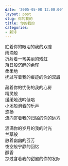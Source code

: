 ```yaml
---
date: '2005-05-08 12:00:00'
layout: post
slug: 你的我的
title: 你的我的
categories:
- 新诗
---
```

贮着你的眼泪的我的双瞳  
雨滴般  
折射着一弯美丽的残虹  
落日般沉醉的余晖  
柔柔地  
抚过写着我的痕迹的你的双眉

藏着你的忧伤的我的心房  
精灵般  
缓缓地浅吟低唱  
小溪般淌着的乐声  
悠扬  
流向寄着我的归宿的你的远方

洒满你的岁月的我的时光  
兰草般  
散着幽幽的芬芳  
夜空般宁静的回忆  
醇香  
掠过含着我的甜蜜的你的发际
